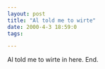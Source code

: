 ```yaml
---
layout: post
title: "Al told me to wirte"
date: 2000-4-3 18:59:0
tags: 

---
```


Al told me to wirte in here. End.



